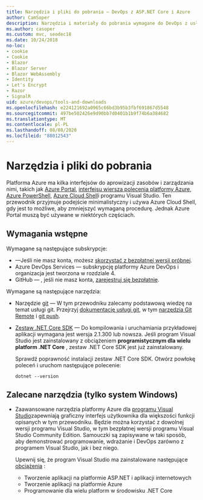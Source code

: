 ```yaml
---
title: Narzędzia i pliki do pobrania — DevOps z ASP.NET Core i Azure
author: CamSoper
description: Narzędzia i materiały do pobrania wymagane do DevOps z usługami ASP.NET Core i Azure.
ms.author: casoper
ms.custom: mvc, seodec18
ms.date: 10/24/2018
no-loc:
- cookie
- Cookie
- Blazor
- Blazor Server
- Blazor WebAssembly
- Identity
- Let's Encrypt
- Razor
- SignalR
uid: azure/devops/tools-and-downloads
ms.openlocfilehash: e224121692a0965c66bd3b95b3fbf691867d5548
ms.sourcegitcommit: 497be502426e9d90bb7d0401b1b9f74b6a384682
ms.translationtype: MT
ms.contentlocale: pl-PL
ms.lasthandoff: 08/08/2020
ms.locfileid: "88012543"
---
```

# <a name="tools-and-downloads"></a>Narzędzia i pliki do pobrania

Platforma Azure ma kilka interfejsów do aprowizacji zasobów i zarządzania nimi, takich jak [Azure Portal](https://portal.azure.com), [interfejsu wiersza polecenia platformy Azure](/cli/azure/), [Azure PowerShell](/powershell/azure/overview), [Azure Cloud Shell](https://shell.azure.com/bash)i programu Visual Studio. Ten przewodnik przyjmuje podejście minimalistyczny i używa Azure Cloud Shell, gdy jest to możliwe, aby zmniejszyć wymaganą procedurę. Jednak Azure Portal muszą być używane w niektórych częściach.

## <a name="prerequisites"></a>Wymagania wstępne

Wymagane są następujące subskrypcje:

* &mdash;Jeśli nie masz konta, możesz [skorzystać z bezpłatnej wersji próbnej](https://azure.microsoft.com/free/dotnet/).
* Azure DevOps Services &mdash; subskrypcję platformy Azure DevOps i organizacja jest tworzona w rozdziale 4.
* GitHub &mdash; , jeśli nie masz konta, [zarejestruj się bezpłatnie](https://github.com/join).

Wymagane są następujące narzędzia:

* Narzędzie [git](https://git-scm.com/downloads) &mdash; W tym przewodniku zalecamy podstawową wiedzę na temat usługi git. Przejrzyj [dokumentację usługi git](https://git-scm.com/doc), w tym [narzędzia Git Remote](https://git-scm.com/docs/git-remote) i [git push](https://git-scm.com/docs/git-push).
* [Zestaw .NET Core SDK](https://dotnet.microsoft.com/download/) &mdash; Do kompilowania i uruchamiania przykładowej aplikacji wymagana jest wersja 2.1.300 lub nowsza. Jeśli program Visual Studio jest zainstalowany z obciążeniem **programistycznym dla wielu platform .NET Core** , zestaw .NET Core SDK jest już zainstalowany.

    Sprawdź poprawność instalacji zestaw .NET Core SDK. Otwórz powłokę poleceń i uruchom następujące polecenie:

    ```dotnetcli
    dotnet --version
    ```

## <a name="recommended-tools-windows-only"></a>Zalecane narzędzia (tylko system Windows)

* Zaawansowane narzędzia platformy Azure dla [programu Visual Studio](https://visualstudio.microsoft.com)zapewniają graficzny interfejs użytkownika dla większości funkcji opisanych w tym przewodniku. Będzie można korzystać z dowolnej wersji programu Visual Studio, w tym bezpłatnej wersji programu Visual Studio Community Edition. Samouczki są zapisywane w taki sposób, aby demonstrować programowanie, wdrażanie i DevOps zarówno z programem Visual Studio, jak i bez niego.

  Upewnij się, że program Visual Studio ma zainstalowane następujące [obciążenia](/visualstudio/install/modify-visual-studio) :

  * Tworzenie aplikacji na platformie ASP.NET i aplikacji internetowych
  * Tworzenie aplikacji na platformie Azure
  * Programowanie dla wielu platform w środowisku .NET Core
